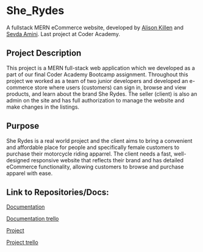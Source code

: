 # She_Rydes
A fullstack MERN eCommerce website, developed by [Alison Killen](https://github.com/alikillen) and [Sevda Amini](https://github.com/Sevicode). Last project at Coder Academy.

## Project Description
This project is a MERN full-stack web application which we developed as a part of our final Coder Academy Bootcamp assignment. Throughout this project we worked as a team of two junior developers and developed an e-commerce store where users (customers) can sign in, browse and view products, and learn about the brand She Rydes. The seller (client) is also an admin on the site and has full authorization to manage the website and make changes in the listings.

## Purpose
She Rydes is a real world project and the client aims to bring a convenient and affordable place for people and specifically female customers to purchase their motorcycle riding apparrel. The client needs a fast, well-designed responsive website that reflects their brand and has detailed eCommerce functionality, allowing customers to browse and purchase apparel with ease.

## Link to Repositories/Docs:
[Documentation](https://github.com/Sevicode/SevliMERN_partA/tree/master)

[Documentation trello](https://trello.com/b/3EnvVQCG/sevlimern-project)

[Project](https://github.com/alikillen/She_Rydes)

[Project trello](https://trello.com/b/6XIHjcSJ/sevlimern-partb)